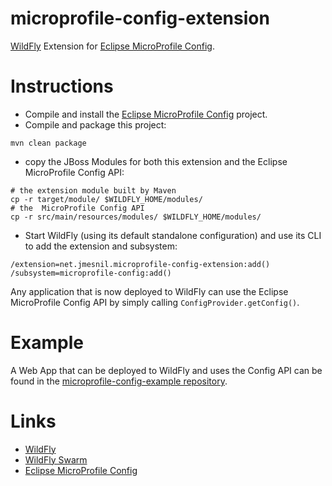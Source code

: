 # microprofile-config-extension

[WildFly][wildfly] Extension for [Eclipse MicroProfile Config][microprofile-config].

# Instructions

* Compile and install the [Eclipse MicroProfile Config][microprofile-config] project.
* Compile and package this project:

```
mvn clean package
```

* copy the JBoss Modules for both this extension and the Eclipse MicroProfile Config API:

```
# the extension module built by Maven
cp -r target/module/ $WILDFLY_HOME/modules/
# the  MicroProfile Config API
cp -r src/main/resources/modules/ $WILDFLY_HOME/modules/
```

* Start WildFly (using its default standalone configuration) and use its CLI to add the extension and subsystem:

```
/extension=net.jmesnil.microprofile-config-extension:add()
/subsystem=microprofile-config:add()
```

Any application that is now deployed to WildFly can use the Eclipse MicroProfile Config API by simply calling `ConfigProvider.getConfig()`.

# Example

A Web App that can be deployed to WildFly and uses the Config API can be found
in the [microprofile-config-example repository](https://github.com/jmesnil/microprofile-config-example/).


# Links

* [WildFly][wildfly]
* [WildFly Swarm][swarm]
* [Eclipse MicroProfile Config][microprofile-config]


[wildfly]: https://github.com/microprofile/microprofile-config
[swarm]: http://wildfly-swarm.io
[microprofile-config]: https://github.com/microprofile/microprofile-config

